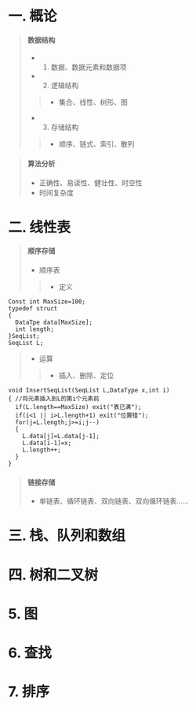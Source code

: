 # 一. 概论
> #### 数据结构
> - 1. 数据、数据元素和数据项
> - 2. 逻辑结构
> > - 集合、线性、树形、图
> 
> - 3. 存储结构 
> > - 顺序、链式、索引、散列

> #### 算法分析
> - 正确性、易读性、健壮性、时空性
> - 时间复杂度

# 二. 线性表
> #### 顺序存储
> - 顺序表
> > - 定义
> 
    Const int MaxSize=100;
    typedef struct
    {
      DataTpe data[MaxSize];
      int length;
    }SeqList;
    SeqList L;

> - 运算
> > - 插入、删除、定位
> 
    void InsertSeqList(SeqList L,DataType x,int i)
    { //将元素插入到L的第i个元素前
      if(L.length==MaxSize) exit("表已满");
      if(i<1 || i>L.length+1) exit("位置错");
      for(j=L.length;j>=i;j--)
      {
    	L.data[j]=L.data[j-1];
    	L.data[i-1]=x;
    	L.length++;
      }
    }

> #### 链接存储
> - 单链表、循环链表、双向链表、双向循环链表......

# 三. 栈、队列和数组

# 四. 树和二叉树

# 5. 图

# 6. 查找

# 7. 排序